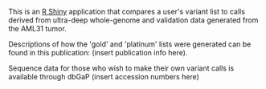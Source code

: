 This is an [R Shiny](http://shiny.rstudio.com/) application that compares a user's variant list to 
calls derived from ultra-deep whole-genome and validation data generated from the AML31 tumor.

Descriptions of how the 'gold' and 'platinum' lists were generated can be found in this publication:
(insert publication info here).

Sequence data for those who wish to make their own variant calls is available through dbGaP (insert accession numbers here)
